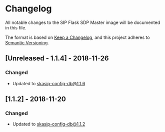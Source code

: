 # Changelog

All notable changes to the SIP Flask SDP Master image 
will be documented in this file.

The format is based on 
[Keep a Changelog](https://keepachangelog.com/en/1.0.0/),
and this project adheres to
 [Semantic Versioning](https://semver.org/spec/v2.0.0.html).

## [Unreleased - 1.1.4] - 2018-11-26

### Changed
- Updated to skasip-config-db@1.1.6

## [1.1.2] - 2018-11-20

### Changed
- Updated to skasip-config-db@1.1.2

